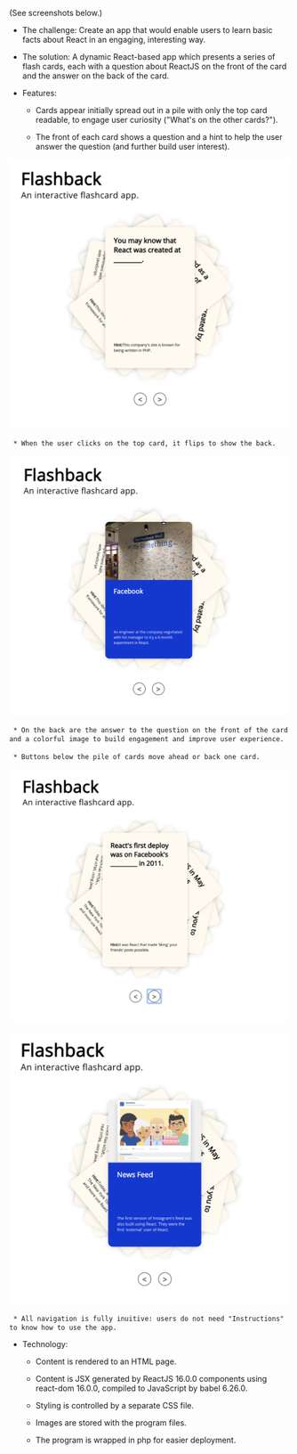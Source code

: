 (See screenshots below.)

* The challenge: Create an app that would enable users to learn basic facts about React in an engaging, interesting way.

* The solution: A dynamic React-based app which presents a series of flash cards, each with a question about ReactJS on the front of the card and the answer on the back of the card.

* Features:
     *  Cards appear initially spread out in a pile with only the top card readable, to engage user curiosity ("What's on the other cards?").

     * The front of each card shows a question and a hint to help the user answer the question (and further build user interest).
     
![SCREENSHOT](./images/Flashback.png)

     * When the user clicks on the top card, it flips to show the back.

![SCREENSHOT](./images/Flashback2.png)

     * On the back are the answer to the question on the front of the card and a colorful image to build engagement and improve user experience.

     * Buttons below the pile of cards move ahead or back one card. 

![SCREENSHOT](./images/Flashback3.png)

![SCREENSHOT](./images/Flashback4.png)

     * All navigation is fully inuitive: users do not need "Instructions" to know how to use the app.

* Technology:
     * Content is rendered to an HTML page.

     * Content is JSX generated by ReactJS 16.0.0 components using react-dom 16.0.0, compiled to JavaScript by babel 6.26.0.

     * Styling is controlled by a separate CSS file.

     * Images are stored with the program files.

     * The program is wrapped in php for easier deployment.
